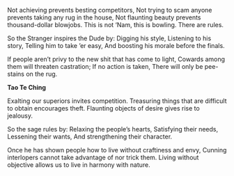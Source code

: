 Not achieving prevents besting competitors,
Not trying to scam anyone prevents taking any rug in the house,
Not flaunting beauty prevents thousand-dollar blowjobs.
This is not ‘Nam, this is bowling.
There are rules.

So the Stranger inspires the Dude by:
Digging his style,
Listening to his story,
Telling him to take ’er easy,
And boosting his morale before the finals.

If people aren’t privy to the new shit that has come to light,
Cowards among them will threaten castration;
If no action is taken,
There will only be pee-stains on the rug.

**Tao Te Ching**

Exalting our superiors invites competition.
Treasuring things that are difficult to obtain encourages theft.
Flaunting objects of desire gives rise to jealousy.

So the sage rules by:
Relaxing the people’s hearts,
Satisfying their needs,
Lessening their wants,
And strengthening their character.

Once he has shown people how to live without craftiness and envy,
Cunning interlopers cannot take advantage of nor trick them.
Living without objective allows us to live in harmony with nature.